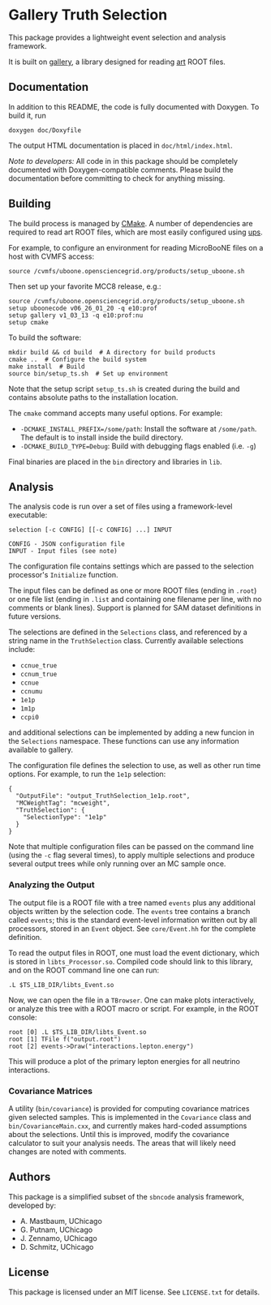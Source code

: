 Gallery Truth Selection
========================
This package provides a lightweight event selection and analysis framework.

It is built on [gallery](http://art.fnal.gov/gallery/), a library designed
for reading [art](http://art.fnal.gov) ROOT files.

Documentation
-------------
In addition to this README, the code is fully documented with Doxygen.
To build it, run

    doxygen doc/Doxyfile

The output HTML documentation is placed in `doc/html/index.html`.

*Note to developers:* All code in in this package should be completely
documented with Doxygen-compatible comments. Please build the
documentation before committing to check for anything missing.

Building
--------
The build process is managed by [CMake](https://cmake.org). A number of
dependencies are required to read art ROOT files, which are most easily
configured using [ups](https://cdcvs.fnal.gov/redmine/projects/ups/wiki).

For example, to configure an environment for reading MicroBooNE
files on a host with CVMFS access:
    
    source /cvmfs/uboone.opensciencegrid.org/products/setup_uboone.sh

Then set up your favorite MCC8 release, e.g.:

    source /cvmfs/uboone.opensciencegrid.org/products/setup_uboone.sh
    setup uboonecode v06_26_01_20 -q e10:prof
    setup gallery v1_03_13 -q e10:prof:nu
    setup cmake

To build the software:

    mkdir build && cd build  # A directory for build products
    cmake ..  # Configure the build system
    make install  # Build
    source bin/setup_ts.sh  # Set up environment

Note that the setup script `setup_ts.sh` is created during the
build and contains absolute paths to the installation location.

The `cmake` command accepts many useful options. For example:

* `-DCMAKE_INSTALL_PREFIX=/some/path`: Install the software at  `/some/path`.
  The default is to install inside the build directory.
* `-DCMAKE_BUILD_TYPE=Debug`: Build with debugging flags enabled (i.e. `-g`)

Final binaries are placed in the `bin` directory and libraries in `lib`.

Analysis
--------
The analysis code is run over a set of files using a framework-level
executable:

    selection [-c CONFIG] [[-c CONFIG] ...] INPUT

    CONFIG - JSON configuration file
    INPUT - Input files (see note)

The configuration file contains settings which are passed to the selection
processor's `Initialize` function.

The input files can be defined as one or more ROOT files (ending in `.root`)
or one file list (ending in `.list` and containing one filename per line, with
no comments or blank lines). Support is planned for SAM dataset definitions
in future versions.

The selections are defined in the `Selections` class, and referenced by a
string name in the `TruthSelection` class. Currently available selections
include:

* `ccnue_true`
* `ccnum_true`
* `ccnue`
* `ccnumu`
* `1e1p`
* `1m1p`
* `ccpi0`

and additional selections can be implemented by adding a new funcion in the
`Selections` namespace. These functions can use any information available to
gallery.

The configuration file defines the selection to use, as well as other run
time options. For example, to run the `1e1p` selection:

    {
      "OutputFile": "output_TruthSelection_1e1p.root",
      "MCWeightTag": "mcweight",
      "TruthSelection": {
        "SelectionType": "1e1p"
      }
    }

Note that multiple configuration files can be passed on the command line
(using the `-c` flag several times), to apply multiple selections and
produce several output trees while only running over an MC sample once.

### Analyzing the Output

The output file is a ROOT file with a tree named `events` plus any additional
objects written by the selection code. The `events` tree contains a branch
called `events`; this is the standard event-level information written out
by all processors, stored in an `Event` object. See `core/Event.hh` for the
complete definition.

To read the output files in ROOT, one must load the event dictionary, which
is stored in `libts_Processor.so`. Compiled code should link to this
library, and on the ROOT command line one can run:

    .L $TS_LIB_DIR/libts_Event.so

Now, we can open the file in a `TBrowser`. One can make plots interactively,
or analyze this tree with a ROOT macro or script. For example, in the ROOT
console:

    root [0] .L $TS_LIB_DIR/libts_Event.so
    root [1] TFile f("output.root")
    root [2] events->Draw("interactions.lepton.energy")

This will produce a plot of the primary lepton energies for all neutrino
interactions.

### Covariance Matrices

A utility (`bin/covariance`) is provided for computing covariance matrices
given selected samples. This is implemented in the `Covariance` class and
`bin/CovarianceMain.cxx`, and currently makes hard-coded assumptions about
the selections. Until this is improved, modify the covariance calculator to
suit your analysis needs. The areas that will likely need changes are noted
with comments.

Authors
-------
This package is a simplified subset of the `sbncode` analysis framework,
developed by:

* A. Mastbaum, UChicago
* G. Putnam, UChicago
* J. Zennamo, UChicago
* D. Schmitz, UChicago

License
-------
This package is licensed under an MIT license. See `LICENSE.txt` for details.

